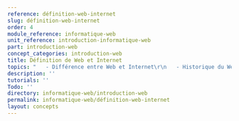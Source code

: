 ```yaml
---
reference: définition-web-internet
slug: définition-web-internet
order: 4
module_reference: informatique-web
unit_reference: introduction-informatique-web
part: introduction-web
concept_categories: introduction-web
title: Définition de Web et Internet
topics: "   - Différence entre Web et Internet\r\n   - Historique du Web"
description: ''
tutorials: ''
Todo: ''
directory: informatique-web/introduction-web
permalink: informatique-web/définition-web-internet
layout: concepts
---
```

